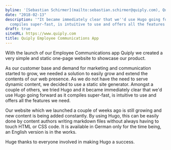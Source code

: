 ```yaml
---
byline: '[Sebastian Schirmer](mailto:sebastian.schirmer@quiply.com), Quiply Co-Founder'
date: "2018-02-13"
description: '"It became immediately clear that we''d use Hugo going forward as it
  compiles super-fast, is intuitive to use and offers all the features we need."'
draft: true
siteURL: https://www.quiply.com
title: Quiply Employee Communications App
---
```


With the launch of our Employee Communications app Quiply we created a very simple and static one-page website to showcase our product.

As our customer base and demand for marketing and communication started to grow, we needed a solution to easily grow and extend the contents of our web presence. As we do not have the need to serve dynamic content, we decided to use a static site generator. Amongst a couple of others, we tried Hugo and it became immediately clear that we'd use Hugo going forward as it compiles super-fast, is intuitive to use and offers all the features we need.

Our website which we launched a couple of weeks ago is still growing and new content is being added constantly. By using Hugo, this can be easily done by content authors writing markdown files without always having to touch HTML or CSS code. It is available in German only for the time being, an English version is in the works.

Huge thanks to everyone involved in making Hugo a success.

